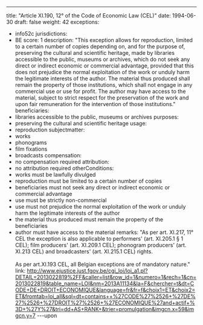 ---
title: "Article XI.190, 12° of the Code of Economic Law (CEL)"
date: 1994-06-30
draft: false
weight: 42
exceptions:
- info52c
jurisdictions:
- BE
score: 1
description: "This exception allows for reproduction, limited to a certain number of copies depending on, and for the purpose of, preserving the cultural and scientific heritage, made by libraries accessible to the public, museums or archives, which do not seek any direct or indirect economic or commercial advantage, provided that this does not prejudice the normal exploitation of the work or unduly harm the legitimate interests of the author. The material thus produced shall remain the property of those institutions, which shall not engage in any commercial use or use for profit. The author may have access to the material, subject to strict respect for the preservation of the work and upon fair remuneration for the intervention of those institutions." 
beneficiaries:
- libraries accessible to the public, museums or archives
purposes: 
- preserving the cultural and scientific heritage
usage:
- reproduction
subjectmatter:
- works
- phonograms
- film fixations
- broadcasts
compensation:
- no compensation required
attribution: 
- no attribution required
otherConditions: 
- works must be lawfully divulged
- reproduction must be limited to a certain number of copies
- beneficiaries must not seek any direct or indirect economic or commercial advantage
- use must be strictly non-commercial
- use must not prejudice the normal exploitation of the work or unduly harm the legitimate interests of the author
- the material thus produced must remain the property of the beneficiaries
- author must have access to the material
remarks: "As per art. XI.217, 11° CEL the exception is also applicable to performers' (art. XI.205.1 § 1 CEL); film producers' (art. XI.209.1 CEL); phonogram producers' (art. XI.213 CEL) and broadcasters' (art. XI.215.1 CEL) rights.<br /><br/>As per art.XI.193 CEL, all Belgian exceptions are of mandatory nature."
link: http://www.ejustice.just.fgov.be/cgi_loi/loi_a1.pl?DETAIL=2013022819%2FF&caller=list&row_id=1&numero=1&rech=1&cn=2013022819&table_name=LOI&nm=2013A11134&la=F&chercher=t&dt=CODE+DE+DROIT+ECONOMIQUE&language=fr&fr=f&choix1=ET&choix2=ET&fromtab=loi_all&sql=dt+contains++%27CODE%27%2526+%27DE%27%2526+%27DROIT%27%2526+%27ECONOMIQUE%27and+actif+%3D+%27Y%27&tri=dd+AS+RANK+&trier=promulgation&imgcn.x=59&imgcn.y=7
---upon
